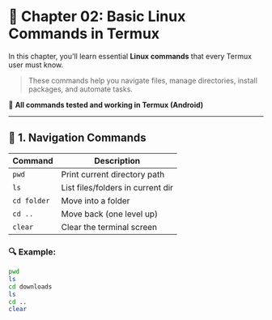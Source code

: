# 📘 Chapter 02: Basic Linux Commands in Termux

In this chapter, you'll learn essential **Linux commands** that every Termux user must know.  
> These commands help you navigate files, manage directories, install packages, and automate tasks.

📱 **All commands tested and working in Termux (Android)**

---

## 🧭 1. Navigation Commands

| Command       | Description                         |
|---------------|-------------------------------------|
| `pwd`         | Print current directory path        |
| `ls`          | List files/folders in current dir   |
| `cd folder`   | Move into a folder                  |
| `cd ..`       | Move back (one level up)            |
| `clear`       | Clear the terminal screen           |

### 🔍 Example:

```bash
pwd
ls
cd downloads
ls
cd ..
clear
